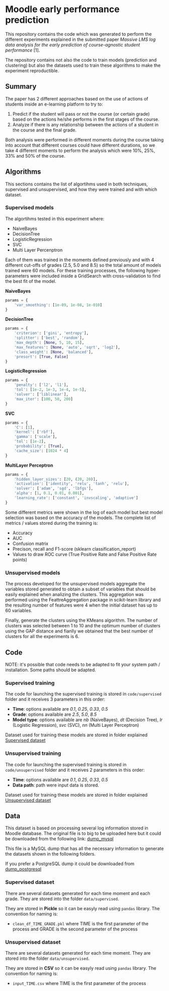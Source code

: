 # Moodle early performance prediction

This repository contains the code which was generated to perform the different experiments explained in the submitted paper *Massive LMS log data analysis for the early prediction of course-agnostic student performance* [1].

The repository contains not also the code to train models (prediction and clustering) but also the datasets used to train these algorithms to make the experiment reproductible.

## Summary

The paper has 2 different approaches based on the use of actions of students inside an e-learning platform to try to:

1. Predict if the student will pass or not the course (or certain grade) based on the actions he/she performs in the first stages of the course.
2. Analyze if there is any relationship between the actions of a student in the course and the final grade.

Both analysis were performed in different moments during the course taking into account that different courses could have different durations, so we take 4 different moments to perform the analysis which were 10%, 25%, 33% and 50% of the course.

## Algorithms

This sections contains the list of algortihms used in both techniques, supervised and unsupervised, and how they were trained and with which dataset.

### Supervised models

The algortihms tested in this experiment where:

* NaiveBayes
* DecisionTree
* LogisticRegression
* SVC
* Multi Layer Percenptron

Each of them was trained in the moments defined previously and with 4 different cut-offs of grades (2.5, 5.0 and 8.5) so the total amount of models trained were 60 models. For these training processes, the following hyper-parameters were included inside a GridSearch with cross-validation to find the best fit of the model.

**NaiveBayes**
```python
params = {
	'var_smoothing': [1e-09, 1e-08, 1e-010]
}
```

**DecisionTree**
```python
params = {
	'criterion': ['gini', 'entropy'],
	'splitter': ['best', 'random'],
	'max_depth': [None, 5, 10, 15],
	'max_features': [None, 'auto', 'sqrt', 'log2'],
	'class_weight': [None, 'balanced'],
	'presort': [True, False]
}
```

**LogisticRegression**
```python
params = {
	'penalty': ['l2', 'l1'],
	'tol': [1e-2, 1e-3, 1e-4, 1e-5],
	'solver': ['liblinear'],
	'max_iter': [100, 50, 200]
}
```

**SVC**
```python
params = {
	'C': [1],
	'kernel': ['rbf'],
	'gamma': ['scale'],
	'tol': [1e-2],
	'probability': [True],
	'cache_size': [1024 * 4]
}
```

**MultiLayer Perceptron**
```python
params = {
	'hidden_layer_sizes': [20, (20, 20)],
	'activation': ['identity', 'relu', 'tanh', 'relu'],
	'solver': ['adam', 'sgd', 'lbfgs'],
	'alpha': [1, 0.1, 0.01, 0.001],
	'learning_rate': ['constant', 'invscaling', 'adaptive']
}
```

Some different metrics were shown in the log of each model but best model selection was based on the accuracy of the models. The complete list of metrics / values stored during the training is:

* Accuracy
* AUC
* Confusion matrix
* Precison, recall and F1-score (sklearn classification_report)
* Values to draw ROC curve (True Positive Rate and False Positive Rate points)

### Unsupervised models

The process developed for the unsupervised models aggregate the variables stored generated to obtain a subset of variables that should be easily explained when analizing the clusters. This aggregation was performed using the FeattreAggregation package in scikit-learn library and the resulting number of features were 4 when the initial dataset has up to 60 variables.

Finally, generate the clusters using the KMeans algorithm. The number of clusters was selected between 1 to 10 and the optimum number of clusters using the GAP distance and fianlly we obtained that the best number of clusters for all the experiments is 6.

## Code

NOTE: it's possible that code needs to be adapted to fit your system path / installation. Some paths should be adapted.

### Supervised training

The code for launching the supervised training is stored in `code/supervised` folder and it receives 3 parameters in this order:

* **Time**: options available are *0.1*, *0.25*, *0.33*, *0.5*
* **Grade**: options available are *2.5*, *5.0*, *8.5*
* **Model type**: options available are *nb* (NaiveBayes), *dt* (Decision Tree), *lr* (Logistic Regression), *svc* (SVC), *nn* (Multi Layer Perceptron)

Dataset used for training these models are stored in folder explained [Supervised dataset](#supervised-dataset)

### Unsupervised training

The code for launching the supervised training is stored in `code/unsupervised` folder and it receives 2 parameters in this order:

* **Time**: options available are *0.1*, *0.25*, *0.33*, *0.5*
* **Data path**: path were input data is stored.

Dataset used for training these models are stored in folder explained [Unsupervised dataset](#unsupervised-dataset)

## Data 

This dataset is based on processing several log information stored in Moodle database. The original file is to big to be uploaded here but it could be downloaded from the following link: [dump_mysql](https://storage.googleapis.com/dissertation-data/dissertation-export/mysql-export)

This file is a MySQL dump that has all the necessary information to generate the datasets shown in the following folders.

If you prefer a PostgreSQL dump it could be downloaded from [dump_postgresql](https://storage.googleapis.com/dissertation-data/dissertation-export/192.168.25.168_moodle2014anonimo_2015-10-26_18h28m00s.pg_dump.sql.zip)

### Supervised dataset

There are several datasets generated for each time moment and each grade. They are stored into the folder `data/supervised`.

They are stored in **Pickle** so it can be easyly read using `pandas` library. The convention for naming is:

* `clean_df_TIME_GRADE.pkl` where TIME is the first parameter of the process and GRADE is the second parameter of the process

### Unsupervised dataset

There are several datasets generated for each time moment. They are stored into the folder `data/unsupervised`.

They are stored in **CSV** so it can be easyly read using `pandas` library. The convention for naming is:

* `input_TIME.csv` where TIME is the first parameter of the process